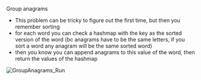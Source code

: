 Group anagrams

* This problem can be tricky to figure out the first time, but then you remember sorting
* for each word you can check a hashmap with the key as the sorted version of the word (bc anagrams have to be the same letters, if you sort a word any anagram will be the same sorted word)
* then you know you can append anagrams to this value of the word, then return the values of the hashmap

![GroupAnagrams_Run](https://github.com/EthanNgit/leetcodeSolutions/assets/105979510/b7faa775-0d62-4b94-969b-8b097aa2ec4a)
